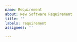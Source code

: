 ```yaml
---
name: Requirement
about: New Software Requirement
title: ''
labels: requirement
assignees: ''

---
```



